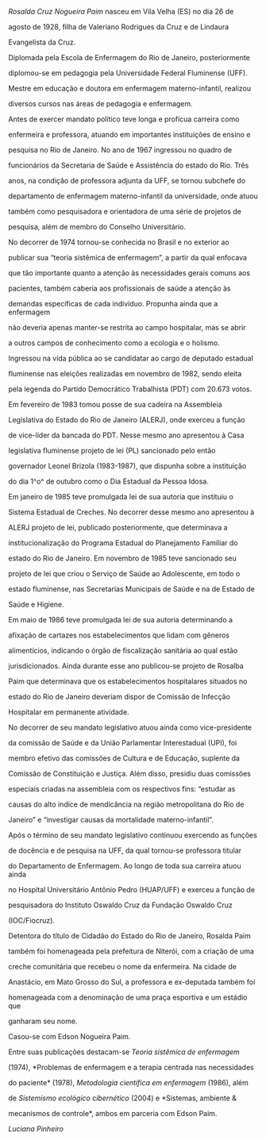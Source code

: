 

*Rosalda Cruz Nogueira Paim* nasceu em Vila Velha (ES) no dia 26 de

agosto de 1928, filha de Valeriano Rodrigues da Cruz e de Lindaura

Evangelista da Cruz.



Diplomada pela Escola de Enfermagem do Rio de Janeiro, posteriormente

diplomou-se em pedagogia pela Universidade Federal Fluminense (UFF).

Mestre em educação e doutora em enfermagem materno-infantil, realizou

diversos cursos nas áreas de pedagogia e enfermagem.



Antes de exercer mandato político teve longa e profícua carreira como

enfermeira e professora, atuando em importantes instituições de ensino e

pesquisa no Rio de Janeiro. No ano de 1967 ingressou no quadro de

funcionários da Secretaria de Saúde e Assistência do estado do Rio. Três

anos, na condição de professora adjunta da UFF, se tornou subchefe do

departamento de enfermagem materno-infantil da universidade, onde atuou

também como pesquisadora e orientadora de uma série de projetos de

pesquisa, além de membro do Conselho Universitário.



No decorrer de 1974 tornou-se conhecida no Brasil e no exterior ao

publicar sua “teoria sistêmica de enfermagem”, a partir da qual enfocava

que tão importante quanto a atenção às necessidades gerais comuns aos

pacientes, também caberia aos profissionais de saúde a atenção às

demandas específicas de cada indivíduo. Propunha ainda que a enfermagem

não deveria apenas manter-se restrita ao campo hospitalar, mas se abrir

a outros campos de conhecimento como a ecologia e o holismo.



Ingressou na vida pública ao se candidatar ao cargo de deputado estadual

fluminense nas eleições realizadas em novembro de 1982, sendo eleita

pela legenda do Partido Democrático Trabalhista (PDT) com 20.673 votos.

Em fevereiro de 1983 tomou posse de sua cadeira na Assembleia

Legislativa do Estado do Rio de Janeiro (ALERJ), onde exerceu a função

de vice-líder da bancada do PDT. Nesse mesmo ano apresentou à Casa

legislativa fluminense projeto de lei (PL) sancionado pelo então

governador Leonel Brizola (1983-1987), que dispunha sobre a instituição

do dia 1^o^ de outubro como o Dia Estadual da Pessoa Idosa.



Em janeiro de 1985 teve promulgada lei de sua autoria que instituiu o

Sistema Estadual de Creches. No decorrer desse mesmo ano apresentou à

ALERJ projeto de lei, publicado posteriormente, que determinava a

institucionalização do Programa Estadual do Planejamento Familiar do

estado do Rio de Janeiro. Em novembro de 1985 teve sancionado seu

projeto de lei que criou o Serviço de Saúde ao Adolescente, em todo o

estado fluminense, nas Secretarias Municipais de Saúde e na de Estado de

Saúde e Higiene.



Em maio de 1986 teve promulgada lei de sua autoria determinando a

afixação de cartazes nos estabelecimentos que lidam com gêneros

alimentícios, indicando o órgão de fiscalização sanitária ao qual estão

jurisdicionados. Ainda durante esse ano publicou-se projeto de Rosalba

Paim que determinava que os estabelecimentos hospitalares situados no

estado do Rio de Janeiro deveriam dispor de Comissão de Infecção

Hospitalar em permanente atividade.



No decorrer de seu mandato legislativo atuou ainda como vice-presidente

da comissão de Saúde e da União Parlamentar Interestadual (UPI), foi

membro efetivo das comissões de Cultura e de Educação, suplente da

Comissão de Constituição e Justiça. Além disso, presidiu duas comissões

especiais criadas na assembleia com os respectivos fins: “estudar as

causas do alto índice de mendicância na região metropolitana do Rio de

Janeiro” e “investigar causas da mortalidade materno-infantil”.



Após o término de seu mandato legislativo continuou exercendo as funções

de docência e de pesquisa na UFF, da qual tornou-se professora titular

do Departamento de Enfermagem. Ao longo de toda sua carreira atuou ainda

no Hospital Universitário Antônio Pedro (HUAP/UFF) e exerceu a função de

pesquisadora do Instituto Oswaldo Cruz da Fundação Oswaldo Cruz

(IOC/Fiocruz).



Detentora do título de Cidadão do Estado do Rio de Janeiro, Rosalda Paim

também foi homenageada pela prefeitura de Niterói, com a criação de uma

creche comunitária que recebeu o nome da enfermeira. Na cidade de

Anastácio, em Mato Grosso do Sul, a professora e ex-deputada também foi

homenageada com a denominação de uma praça esportiva e um estádio que

ganharam seu nome.



Casou-se com Edson Nogueira Paim.



Entre suas publicações destacam-se *Teoria sistêmica de enfermagem*

(1974), *Problemas de enfermagem e a terapia centrada nas necessidades

do paciente* (1978), *Metodologia científica em enfermagem* (1986), além

de *Sistemismo ecológico cibernético* (2004) e *Sistemas, ambiente &

mecanismos de controle*, ambos em parceria com Edson Paim.



*Luciana Pinheiro*



